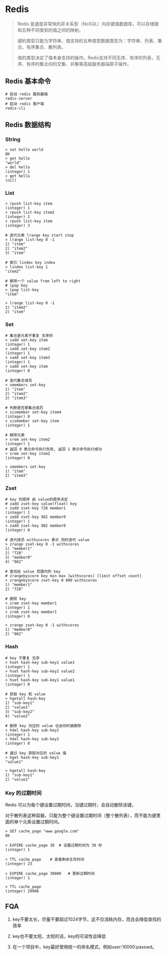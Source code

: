 # Redis

> Redis 是速度非常快的非关系型（NoSQL）内存键值数据库，可以存储键和五种不同类型的值之间的映射。
>
> 键的类型只能为字符串，值支持的五种类型数据类型为：字符串、列表、集合、有序集合、散列表。
>
> 值的类型决定了值本身支持的操作。Redis支持不同无序、有序的列表，无序、有序的集合间的交集、并集等高级服务器端原子操作。



## Redis 基本命令

```shell
# 启动 redis 服务器端
redis-server
# 启动 redis 客户端
redis-cli
```



## Redis 数据结构

### String

```redis
> set hello world
OK
> get hello
"world"
> del hello
(integer) 1
> get hello
(nil)
```

### List

```
> rpush list-key item
(integer) 1
> rpush list-key item2
(integer) 2
> rpush list-key item
(integer) 3

# 迭代元素 lrange key start stop 
> lrange list-key 0 -1
1) "item"
2) "item2"
3) "item"

# 索引 lindex key index
> lindex list-key 1
"item2"

# 移除一个 value from left to right 
# lpop key
> lpop list-key
"item"

> lrange list-key 0 -1
1) "item2"
2) "item"

```

### Set

```
# 集合是元素不重复 无序的
> sadd set-key item
(integer) 1
> sadd set-key item2
(integer) 1
> sadd set-key item3
(integer) 1
> sadd set-key item
(integer) 0

# 迭代集合成员
> smembers set-key
1) "item"
2) "item2"
3) "item3"

# 判断是否是集合成员
> sismember set-key item4
(integer) 0
> sismember set-key item
(integer) 1

# 移除元素
> srem set-key item2
(integer) 1
# 返回 0 表示命令执行失败, 返回 1 表示命令执行成功
> srem set-key item2
(integer) 0

> smembers set-key
1) "item"
2) "item3"
```



### Zset

```
# key 的顺序 由 value的顺序决定
# zadd zset-key value(float) key
> zadd zset-key 728 member1
(integer) 1
> zadd zset-key 982 member0
(integer) 1
> zadd zset-key 982 member0
(integer) 0

# 迭代成员 withscores 表示 同时迭代 value
> zrange zset-key 0 -1 withscores
1) "member1"
2) "728"
3) "member0"
4) "982"

# 查找在 value 范围内的 key
# zrangebyscore key min max [withscores] [limit offset count]
> zrangebyscore zset-key 0 800 withscores
1) "member1"
2) "728"

# 删除 key
> zrem zset-key member1
(integer) 1
> zrem zset-key member1
(integer) 0

> zrange zset-key 0 -1 withscores
1) "member0"
2) "982"
```

### Hash

```
# key 不重复 无序
> hset hash-key sub-key1 value1
(integer) 1
> hset hash-key sub-key2 value2
(integer) 1
> hset hash-key sub-key1 value1
(integer) 0

# 获取 key 和 value
> hgetall hash-key
1) "sub-key1"
2) "value1"
3) "sub-key2"
4) "value2"

# 删除 key 对应的 value 也会同时被删除 
> hdel hash-key sub-key2
(integer) 1
> hdel hash-key sub-key2
(integer) 0

# 通过 key 获取对应的 value 值
> hget hash-key sub-key1
"value1"

> hgetall hash-key
1) "sub-key1"
2) "value1"

```

### Key 的过期时间

Redis 可以为每个键设置过期时间，当键过期时，会自动删除该键。

对于散列表这种容器，只能为整个键设置过期时间（整个散列表），而不能为键里面的单个元素设置过期时间。 

```
> SET cache_page "www.google.com"
OK

> EXPIRE cache_page 30  # 设置过期时间为 30 秒
(integer) 1

> TTL cache_page    # 查看剩余生存时间
(integer) 23

> EXPIRE cache_page 30000   # 更新过期时间
(integer) 1

> TTL cache_page
(integer) 29996
```



## FQA

1. key不要太长，尽量不要超过1024字节，这不仅消耗内存，而且会降低查找的效率

2. key也不要太短，太短的话，key的可读性会降低

3. 在一个项目中，key最好使用统一的命名模式，例如user:10000:passwd。

    